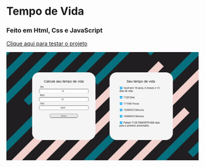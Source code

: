 # Tempo de Vida
### Feito em Html, Css e JavaScript
<a href="https://vinicius-rodriguess.github.io/Cronometro/">Clique aqui para testar o projeto</a>
<p></p>
<img src="./src/img/tempo de vida.png"/>